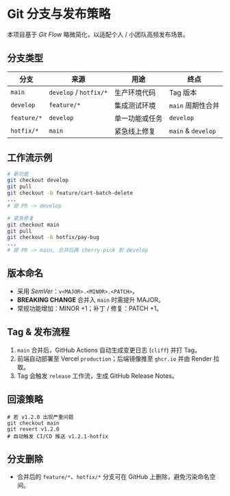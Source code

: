 # Git 分支与发布策略

本项目基于 *Git Flow* 略微简化，以适配个人 / 小团队高频发布场景。

## 分支类型
| 分支 | 来源 | 用途 | 终点 |
|------|------|------|------|
| `main` | `develop` / `hotfix/*` | 生产环境代码 | Tag 版本
| `develop` | `feature/*` | 集成测试环境 | `main` 周期性合并
| `feature/*` | `develop` | 单一功能或任务 | `develop`
| `hotfix/*` | `main` | 紧急线上修复 | `main` & `develop`

## 工作流示例
```bash
# 新功能
git checkout develop
git pull
git checkout -b feature/cart-batch-delete
...
# 提 PR -> develop

# 紧急修复
git checkout main
git pull
git checkout -b hotfix/pay-bug
...
# 提 PR -> main, 合并后再 cherry-pick 到 develop
```

## 版本命名
- 采用 *SemVer*：`v<MAJOR>.<MINOR>.<PATCH>`。
- **BREAKING CHANGE** 合并入 `main` 时需提升 MAJOR。
- 常规功能增加：MINOR +1；补丁 / 修复：PATCH +1。

## Tag & 发布流程
1. `main` 合并后，GitHub Actions 自动生成变更日志 (`cliff`) 并打 Tag。
2. 前端自动部署至 Vercel `production`；后端镜像推至 `ghcr.io` 并由 Render 拉取。
3. Tag 会触发 `release` 工作流，生成 GitHub Release Notes。

## 回滚策略
```
# 若 v1.2.0 出现严重问题
git checkout main
git revert v1.2.0
# 自动触发 CI/CD 推送 v1.2.1-hotfix
```

## 分支删除
- 合并后的 `feature/*`、`hotfix/*` 分支可在 GitHub 上删除，避免污染命名空间。 